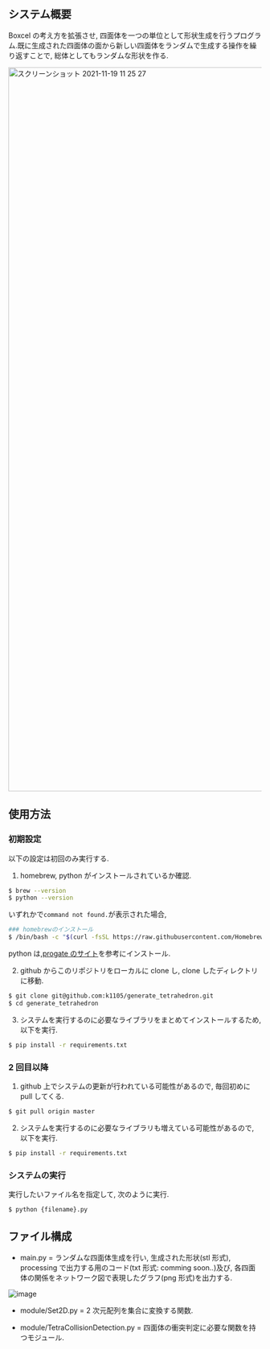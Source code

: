 ## システム概要

Boxcel の考え方を拡張させ, 四面体を一つの単位として形状生成を行うプログラム.既に生成された四面体の面から新しい四面体をランダムで生成する操作を繰り返すことで, 総体としてもランダムな形状を作る.

<img width="1440" alt="スクリーンショット 2021-11-19 11 25 27" src="https://user-images.githubusercontent.com/47634358/143669165-e5aff56c-34bd-4b53-a717-212d1de08c02.png">

## 使用方法

### 初期設定

以下の設定は初回のみ実行する.

1. homebrew, python がインストールされているか確認.

```bash
$ brew --version
$ python --version
```

いずれかで`command not found.`が表示された場合,

```bash
### homebrewのインストール
$ /bin/bash -c "$(curl -fsSL https://raw.githubusercontent.com/Homebrew/install/master/install.sh)"
```

python は,[progate のサイト](https://prog-8.com/docs/python-env)を参考にインストール.

2.  github からこのリポジトリをローカルに clone し, clone したディレクトリに移動.

```bash
$ git clone git@github.com:k1105/generate_tetrahedron.git
$ cd generate_tetrahedron
```

3. システムを実行するのに必要なライブラリをまとめてインストールするため, 以下を実行.

```bash
$ pip install -r requirements.txt
```

### 2 回目以降

1. github 上でシステムの更新が行われている可能性があるので, 毎回初めに pull してくる.

```bash
$ git pull origin master
```

2. システムを実行するのに必要なライブラリも増えている可能性があるので, 以下を実行.

```bash
$ pip install -r requirements.txt
```

### システムの実行

実行したいファイル名を指定して, 次のように実行.

```bash
$ python {filename}.py
```

## ファイル構成

- main.py
  = ランダムな四面体生成を行い, 生成された形状(stl 形式), processing で出力する用のコード(txt 形式: comming soon..)及び, 各四面体の関係をネットワーク図で表現したグラフ(png 形式)を出力する.
  
![image](https://user-images.githubusercontent.com/47634358/143669189-2bb7d877-f817-4e0e-9b90-51475638ef2a.png)


- module/Set2D.py
  = 2 次元配列を集合に変換する関数.

- module/TetraCollisionDetection.py
  = 四面体の衝突判定に必要な関数を持つモジュール.
